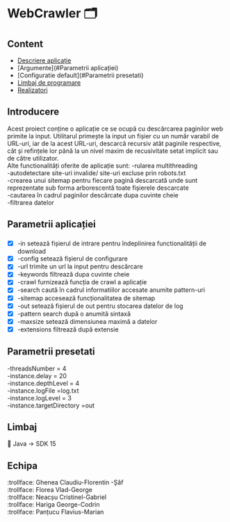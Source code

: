 # WebCrawler :card_index_dividers:

## Content
- [Descriere aplicație](#Introducere)
- [Argumente](#Parametrii aplicației)
- [Configuratie default](#Parametrii presetati)
- [Limbaj de programare](#Limbaj)
- [Realizatori](#Echipa)



## Introducere
Acest proiect conține o aplicație ce se ocupă cu descărcarea paginilor web primite la input. Utilitarul primește la input un fișier cu un număr varabil de URL-uri, iar de la acest URL-uri, descarcă recursiv atât paginile respective, cât și refințele lor până la un nivel maxim de recusivitate setat implicit sau de către utilizator.
<br />
Alte functionalități oferite de aplicație sunt:
-rularea multithreading
<br />
-autodetectare site-uri invalide/ site-uri excluse prin robots.txt
<br />
-crearea unui sitemap pentru fiecare pagină descarcată unde sunt reprezentate sub forma arborescentă toate fișierele descarcate
<br />
-cautarea în cadrul paginilor descărcate dupa cuvinte cheie
<br />
-filtrarea datelor
<br />

## Parametrii aplicației
###
- [x] -in setează fișierul de intrare pentru îndeplinirea functionalității de download
- [x] -config setează fișierul de configurare
- [x] -url trimite un url la input pentru descărcare
- [x] -keywords filtrează dupa cuvinte cheie
- [x] -crawl furnizează funcția de crawl a aplicație
- [x] -search caută în cadrul informatiilor accesate anumite pattern-uri
- [x] -sitemap accesează funcționalitatea de sitemap
- [x] -out setează fișierul de out pentru stocarea datelor de log
- [x] -pattern search după o anumită sintaxă
- [x] -maxsize setează dimensiunea maximă a datelor
- [x] -extensions filtrează după extensie

## Parametrii presetati
-threadsNumber = 4
<br />
-instance.delay = 20
<br />
-instance.depthLevel = 4
<br />
-instance.logFile =log.txt
<br />
-instance.logLevel = 3
<br />
-instance.targetDirectory =out
<br />

## Limbaj
:memo: Java -> SDK 15

## Echipa

:trollface: Ghenea Claudiu-Florentin -Șăf
<br />
:trollface: Florea Vlad-George
<br />
:trollface:	Neacșu Cristinel-Gabriel
<br />
:trollface: Hariga George-Codrin
<br />
:trollface: Panțucu Flavius-Marian